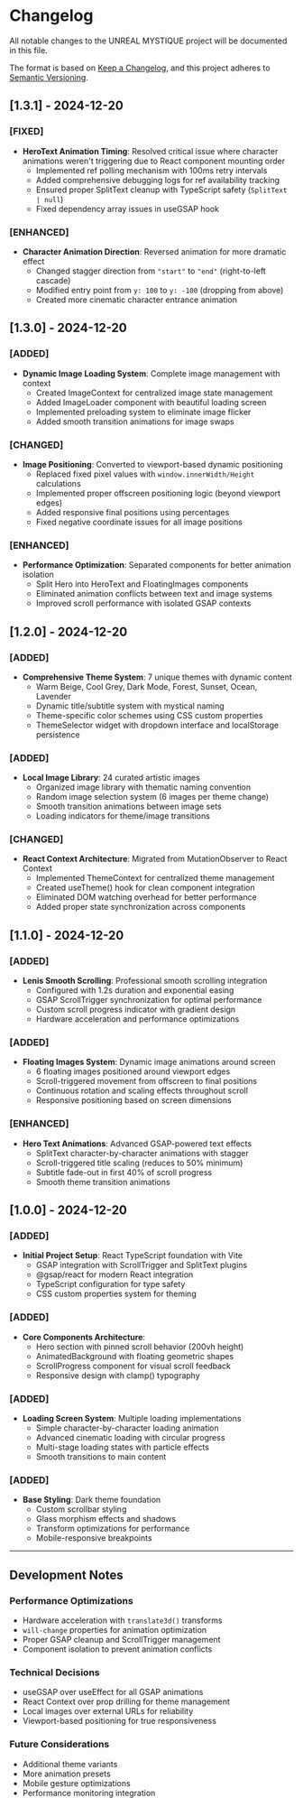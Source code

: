 # Changelog

All notable changes to the UNREAL MYSTIQUE project will be documented in this file.

The format is based on [Keep a Changelog](https://keepachangelog.com/en/1.0.0/),
and this project adheres to [Semantic Versioning](https://semver.org/spec/v2.0.0.html).

## [1.3.1] - 2024-12-20

### [FIXED]

- **HeroText Animation Timing**: Resolved critical issue where character animations weren't triggering due to React component mounting order
  - Implemented ref polling mechanism with 100ms retry intervals
  - Added comprehensive debugging logs for ref availability tracking
  - Ensured proper SplitText cleanup with TypeScript safety (`SplitText | null`)
  - Fixed dependency array issues in useGSAP hook

### [ENHANCED]

- **Character Animation Direction**: Reversed animation for more dramatic effect
  - Changed stagger direction from `"start"` to `"end"` (right-to-left cascade)
  - Modified entry point from `y: 100` to `y: -100` (dropping from above)
  - Created more cinematic character entrance animation

## [1.3.0] - 2024-12-20

### [ADDED]

- **Dynamic Image Loading System**: Complete image management with context
  - Created ImageContext for centralized image state management
  - Added ImageLoader component with beautiful loading screen
  - Implemented preloading system to eliminate image flicker
  - Added smooth transition animations for image swaps

### [CHANGED]

- **Image Positioning**: Converted to viewport-based dynamic positioning
  - Replaced fixed pixel values with `window.innerWidth/Height` calculations
  - Implemented proper offscreen positioning logic (beyond viewport edges)
  - Added responsive final positions using percentages
  - Fixed negative coordinate issues for all image positions

### [ENHANCED]

- **Performance Optimization**: Separated components for better animation isolation
  - Split Hero into HeroText and FloatingImages components
  - Eliminated animation conflicts between text and image systems
  - Improved scroll performance with isolated GSAP contexts

## [1.2.0] - 2024-12-20

### [ADDED]

- **Comprehensive Theme System**: 7 unique themes with dynamic content
  - Warm Beige, Cool Grey, Dark Mode, Forest, Sunset, Ocean, Lavender
  - Dynamic title/subtitle system with mystical naming
  - Theme-specific color schemes using CSS custom properties
  - ThemeSelector widget with dropdown interface and localStorage persistence

### [ADDED]

- **Local Image Library**: 24 curated artistic images
  - Organized image library with thematic naming convention
  - Random image selection system (6 images per theme change)
  - Smooth transition animations between image sets
  - Loading indicators for theme/image transitions

### [CHANGED]

- **React Context Architecture**: Migrated from MutationObserver to React Context
  - Implemented ThemeContext for centralized theme management
  - Created useTheme() hook for clean component integration
  - Eliminated DOM watching overhead for better performance
  - Added proper state synchronization across components

## [1.1.0] - 2024-12-20

### [ADDED]

- **Lenis Smooth Scrolling**: Professional smooth scrolling integration
  - Configured with 1.2s duration and exponential easing
  - GSAP ScrollTrigger synchronization for optimal performance
  - Custom scroll progress indicator with gradient design
  - Hardware acceleration and performance optimizations

### [ADDED]

- **Floating Images System**: Dynamic image animations around screen
  - 6 floating images positioned around viewport edges
  - Scroll-triggered movement from offscreen to final positions
  - Continuous rotation and scaling effects throughout scroll
  - Responsive positioning based on screen dimensions

### [ENHANCED]

- **Hero Text Animations**: Advanced GSAP-powered text effects
  - SplitText character-by-character animations with stagger
  - Scroll-triggered title scaling (reduces to 50% minimum)
  - Subtitle fade-out in first 40% of scroll progress
  - Smooth theme transition animations

## [1.0.0] - 2024-12-20

### [ADDED]

- **Initial Project Setup**: React TypeScript foundation with Vite
  - GSAP integration with ScrollTrigger and SplitText plugins
  - @gsap/react for modern React integration
  - TypeScript configuration for type safety
  - CSS custom properties system for theming

### [ADDED]

- **Core Components Architecture**:
  - Hero section with pinned scroll behavior (200vh height)
  - AnimatedBackground with floating geometric shapes
  - ScrollProgress component for visual scroll feedback
  - Responsive design with clamp() typography

### [ADDED]

- **Loading Screen System**: Multiple loading implementations
  - Simple character-by-character loading animation
  - Advanced cinematic loading with circular progress
  - Multi-stage loading states with particle effects
  - Smooth transitions to main content

### [ADDED]

- **Base Styling**: Dark theme foundation
  - Custom scrollbar styling
  - Glass morphism effects and shadows
  - Transform optimizations for performance
  - Mobile-responsive breakpoints

---

## Development Notes

### Performance Optimizations

- Hardware acceleration with `translate3d()` transforms
- `will-change` properties for animation optimization
- Proper GSAP cleanup and ScrollTrigger management
- Component isolation to prevent animation conflicts

### Technical Decisions

- useGSAP over useEffect for all GSAP animations
- React Context over prop drilling for theme management
- Local images over external URLs for reliability
- Viewport-based positioning for true responsiveness

### Future Considerations

- Additional theme variants
- More animation presets
- Mobile gesture optimizations
- Performance monitoring integration
